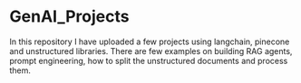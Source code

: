 # GenAI_Projects
In this repository I have uploaded a few projects using langchain, pinecone and unstructured libraries. There are few examples on building RAG agents, prompt engineering, how to split the unstructured documents and process them.
